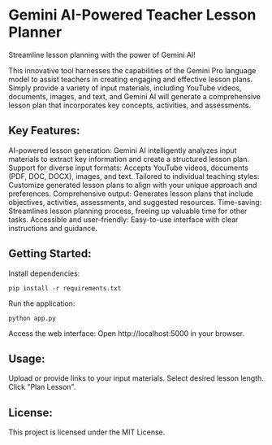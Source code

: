 # Gemini AI-Powered Teacher Lesson Planner

Streamline lesson planning with the power of Gemini AI!

This innovative tool harnesses the capabilities of the Gemini Pro language model to assist teachers in creating engaging and effective lesson plans. Simply provide a variety of input materials, including YouTube videos, documents, images, and text, and Gemini AI will generate a comprehensive lesson plan that incorporates key concepts, activities, and assessments.

## Key Features:

AI-powered lesson generation: Gemini AI intelligently analyzes input materials to extract key information and create a structured lesson plan.
Support for diverse input formats: Accepts YouTube videos, documents (PDF, DOC, DOCX), images, and text.
Tailored to individual teaching styles: Customize generated lesson plans to align with your unique approach and preferences.
Comprehensive output: Generates lesson plans that include objectives, activities, assessments, and suggested resources.
Time-saving: Streamlines lesson planning process, freeing up valuable time for other tasks.
Accessible and user-friendly: Easy-to-use interface with clear instructions and guidance.
## Getting Started:

Install dependencies:
```
pip install -r requirements.txt
```
Run the application:
```
python app.py
```
Access the web interface: Open http://localhost:5000 in your browser.
## Usage:

Upload or provide links to your input materials.
Select desired lesson length.
Click "Plan Lesson".

## License:

This project is licensed under the MIT License.
